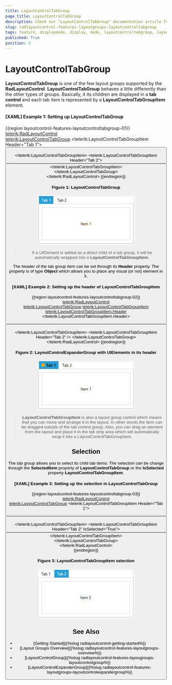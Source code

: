 ```yaml
---
title: LayoutControlTabGroup
page_title: LayoutControlTabGroup
description: Check our "LayoutControlTabGroup" documentation article for the RadLayoutControl WPF control.
slug: radlayoutcontrol-features-layoutgroups-layoutcontroltabgroup
tags: feature, displaymode, display, mode, layoutcontroltabgroup, layoutcontroltabgroupitem, tab 
published: True
position: 2
---
```


# LayoutControlTabGroup

__LayoutControlTabGroup__ is one of the few layout groups supported by the __RadLayoutControl__. __LayoutControlTabGroup__ behaves a little differently than the other types of groups. Basically, it its children are displayed in a __tab control__ and each tab item is represented by a __LayoutControlTabGroupItem__ element.

#### __[XAML] Example 1: Setting up LayoutControlTabGroup__
{{region layoutcontrol-features-layoutcontroltabgroup-01}}
	<telerik:RadLayoutControl>	
		<telerik:LayoutControlTabGroup>
			<telerik:LayoutControlTabGroupItem Header="Tab 1">
				<Button Content="Item 1" />                    
			</telerik:LayoutControlTabGroupItem>
			<telerik:LayoutControlTabGroupItem Header="Tab 2">
				<Button Content="Item 2" />
			</telerik:LayoutControlTabGroupItem>                
		</telerik:LayoutControlTabGroup>	
	</telerik:RadLayoutControl>
{{endregion}}
	
#### __Figure 1: LayoutControlTabGroup__
![](images/layoutcontrol-features-layoutcontroltabgroup-01.png)

> If a UIElement is added as a direct child of a tab group, it will be automatically wrapped into a __LayoutControlTabGroupItem__.

The header of the tab group item can be set through its __Header__ property. The property is of type __Object__ which allows you to place any visual (or not) element in it.

#### __[XAML] Example 2:  Setting up the header of LayoutControlTabGroupItem__
{{region layoutcontrol-features-layoutcontroltabgroup-02}}
	<telerik:RadLayoutControl>	
		<telerik:LayoutControlTabGroup>
			<telerik:LayoutControlTabGroupItem>
				<telerik:LayoutControlTabGroupItem.Header>
					<StackPanel Orientation="Horizontal">
						<Rectangle Width="10" Height="10" Fill="Orange" Margin="0 0 5 0" />
						<TextBlock Text="Tab 1" FontWeight="Bold" />
					</StackPanel>
				</telerik:LayoutControlTabGroupItem.Header>
				<Button Content="Item 1" />                    
			</telerik:LayoutControlTabGroupItem>
			<telerik:LayoutControlTabGroupItem Header="Tab 2" />
		</telerik:LayoutControlTabGroup>	
	</telerik:RadLayoutControl>
{{endregion}}	

#### __Figure 2: LayoutControlExpanderGroup with UIElements in its header__
![](images/layoutcontrol-features-layoutcontroltabgroup-02.png)

> __LayoutControlTabGroupItem__ is also a layout group control which means that you can move and arrange it in the layout. In other words the item can be dragged outside of the tab control group. Also, you can drag an element from the layout and place it in the tab strip area which will automatically wrap it into a LayoutControlTabGroupItem.

## Selection

The tab group allows you to select its child tab items. The selection can be change through the __SelectedItem__ property of __LayoutControlTabGroup__ or the __IsSelected__ property __LayoutControlTabGroupItem__.

#### __[XAML] Example 3: Setting up the selection in LayoutControlTabGroup__
{{region layoutcontrol-features-layoutcontroltabgroup-03}}
	<telerik:RadLayoutControl>	
		<telerik:LayoutControlTabGroup>
			<telerik:LayoutControlTabGroupItem Header="Tab 1">
				<Button Content="Item 1" />                    
			</telerik:LayoutControlTabGroupItem>
			<telerik:LayoutControlTabGroupItem Header="Tab 2" IsSelected="True">
				<Button Content="Item 2" />
			</telerik:LayoutControlTabGroupItem>                
		</telerik:LayoutControlTabGroup>	
	</telerik:RadLayoutControl>       
{{endregion}}

#### __Figure 3: LayoutControlTabGroupItem selection__
![](images/layoutcontrol-features-layoutcontroltabgroup-03.png)

## See Also
* [Getting Started]({%slug radlayoutcontrol-getting-started%})
* [Layout Groups Overview]({%slug radlayoutcontrol-features-layoutgroups-overview%})
* [LayoutControlGroup]({%slug radlayoutcontrol-features-layougroups-layoutcontrolgroup%})
* [LayoutControlExpanderGroup]({%slug radlayoutcontrol-features-layoutgroups-layoutcontrolexpandergroup%})